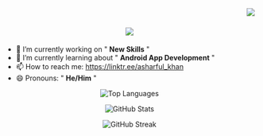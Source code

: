 <img align="right" src="https://visitor-badge.laobi.icu/badge?page_id=asharful07.visitor-badge&left_color=red&right_color=green&left_text=Hello%20Visitors" />

<h1 align="center">
  <a href="git.io/typing-svg">
    <img src="https://readme-typing-svg.demolab.com/?font=Righteous&size=35&center=true&width=500&height=70&duration=4000&lines=Hey%20there!%20👋;I'm%20Asharful%20khan!;" />
  </a>
</h1>

- 🔭 I’m currently working on " **New Skills** "
- 🌱 I’m currently learning about " **Android App Development** "
- 📫 How to reach me: https://linktr.ee/asharful_khan
- 😄 Pronouns: " **He/Him** "
  
<p align="center">
  <img src="https://github-readme-stats.vercel.app/api/top-langs/?username=asharful07&layout=compact&theme=radical" alt="Top Languages" />
</p>

<p align="center">
  <img src="https://github-readme-stats.vercel.app/api?username=asharful07&show_icons=true&theme=radical" alt="GitHub Stats" />
</p>

<p align="center">
  <img src="https://github-readme-streak-stats.herokuapp.com/?user=asharful07&theme=radical" alt="GitHub Streak" />
</p>




